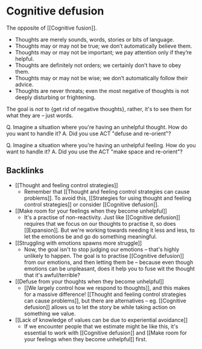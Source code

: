 # Cognitive defusion
The opposite of [[Cognitive fusion]].

* Thoughts are merely sounds, words, stories or bits of language.
* Thoughts may or may not be true; we don’t automatically believe them.
* Thoughts may or may not be important; we pay attention only if they’re helpful.
* Thoughts are definitely not orders; we certainly don’t have to obey them.
* Thoughts may or may not be wise; we don’t automatically follow their advice.
* Thoughts are never threats; even the most negative of thoughts is not deeply disturbing or frightening.

The goal is *not* to {get rid of negative thoughts}, rather, it's to see them for what they are – just words.

Q. Imagine a situation where you're having an unhelpful thought. How do you want to handle it?
A. Did you use ACT "defuse and re-orient"?

Q. Imagine a situation where you're having an unhelpful feeling. How do you want to handle it?
A. Did you use the ACT "make space and re-orient"?

## Backlinks
* [[Thought and feeling control strategies]]
	* Remember that [[Thought and feeling control strategies can cause problems]]. To avoid this, [[Strategies for using thought and feeling control strategies]] or consider [[Cognitive defusion]].
* [[Make room for your feelings when they become unhelpful]]
	* It's a practise of non-reactivity. Just like [[Cognitive defusion]] requires that we focus on our thoughts to practise it, so does [[Expansion]]. But we're working towards needing it less and less, to let the emotions be and go do something meaningful.
* [[Struggling with emotions spawns more struggle]]
	* Now, the goal isn't to stop judging our emotions – that's highly unlikely to happen. The goal is to practise [[Cognitive defusion]] from our emotions, and then letting them be – because even though emotions can be unpleasant, does it help you to fuse wit the thought that it's awful/terrible?
* [[Defuse from your thoughts when they become unhelpful]]
	* [[We largely control how we respond to thoughts]], and this makes for a massive difference! [[Thought and feeling control strategies can cause problems]], but there are alternatives – eg. [[Cognitive defusion]] allows us to let the story be while taking action on something we value.
* [[Lack of knowledge of values can be due to experiential avoidance]]
	* If we encounter people that we estimate might be like this, it's essential to work with [[Cognitive defusion]] and [[Make room for your feelings when they become unhelpful]] first.

<!-- #Life -->

<!-- {BearID:3D3909FA-37DD-4776-99A2-DD8A713E066F-15756-0000130345F33010} -->
